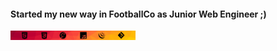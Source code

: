 
#### Started my new way in FootballCo as Junior Web Engineer ;)

<img src="https://github.com/90AnnaG/90AnnaG/blob/master/technology.png" alt="hello" style="max-width: 200px" />
